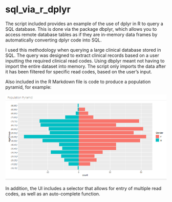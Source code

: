# sql_via_r_dplyr

The script included provides an example of the use of dplyr in R to query a SQL database. This is done via the package dbplyr, which allows you to access remote database tables as if they are in-memory data frames by automatically converting dplyr code into SQL. 

I used this methodology when querying a large clinical database stored in SQL. The query was designed to extract clinical records based on a user inputting the required clinical read codes. Using dbplyr meant not having to import the entire dataset into memory. The script only imports the data after it has been filtered for specific read codes, based on the user’s input.

Also included in the R Markdown file is code to produce a population pyramid, for example:

![Population Pyramid](Population_Pyramid.png)

In addition, the UI includes a selector that allows for entry of multiple read codes, as well as an auto-complete function.




